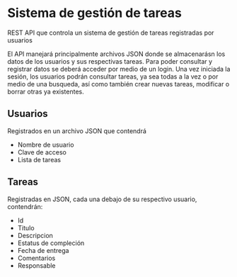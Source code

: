 # Sistema de gestión de tareas
REST API que controla un sistema de gestión de tareas registradas por usuarios

El API manejará principalmente archivos JSON donde se almacenarásn los datos de los usuarios y sus respectivas tareas. Para poder consultar y registrar datos se deberá acceder por medio de un login.
Una vez iniciada la sesión, los usuarios podrán consultar tareas, ya sea todas a la vez o por medio de una busqueda, así como también crear nuevas tareas, modificar o borrar otras ya existentes.

## Usuarios
Registrados en un archivo JSON que contendrá

- Nombre de usuario
- Clave de acceso
- Lista de tareas

## Tareas
Registradas en JSON, cada una debajo de su respectivo usuario, contendrán:

- Id
- Titulo
- Descripcion
- Estatus de compleción
- Fecha de entrega
- Comentarios
- Responsable
